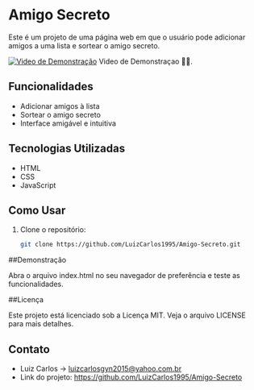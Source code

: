 # Amigo Secreto

Este é um projeto de uma página web em que o usuário pode adicionar amigos a uma lista e sortear o amigo secreto.

[![Video de Demonstração](https://img.youtube.com/vi/hnWTZcOtqNc/maxresdefault.jpg)](https://www.youtube.com/watch?v=hnWTZcOtqNc)
Video de Demonstraçao ☝🏼.


## Funcionalidades

- Adicionar amigos à lista
- Sortear o amigo secreto
- Interface amigável e intuitiva

## Tecnologias Utilizadas

- HTML
- CSS
- JavaScript

## Como Usar

1. Clone o repositório:
   ```sh
   git clone https://github.com/LuizCarlos1995/Amigo-Secreto.git

##Demonstração

Abra o arquivo index.html no seu navegador de preferência e teste as funcionalidades.

##Licença

Este projeto está licenciado sob a Licença MIT. Veja o arquivo LICENSE para mais detalhes.

## Contato

- Luiz Carlos -> luizcarlosgyn2015@yahoo.com.br
- Link do projeto: https://github.com/LuizCarlos1995/Amigo-Secreto
